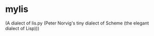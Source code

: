 # mylis

(A dialect of lis.py (Peter Norvig's tiny dialect of Scheme (the elegant dialect of Lisp)))
